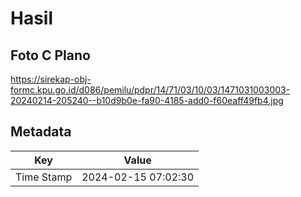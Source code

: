 # Hasil

## Foto C Plano

https://sirekap-obj-formc.kpu.go.id/d086/pemilu/pdpr/14/71/03/10/03/1471031003003-20240214-205240--b10d9b0e-fa90-4185-add0-f60eaff49fb4.jpg


## Metadata

| Key        | Value               |
| ---------- | ------------------- |
| Time Stamp | 2024-02-15 07:02:30 |



